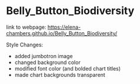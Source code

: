 # Belly_Button_Biodiversity

link to webpage: https://elena-chambers.github.io/Belly_Button_Biodiversity/

Style Changes:
- added jumbotron image
- changed background color
- modified font color (and bolded chart titles)
- made chart backgrounds transparent